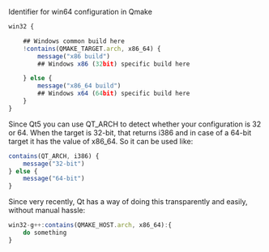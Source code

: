 Identifier for win64 configuration in Qmake

```qml
win32 {

    ## Windows common build here
    !contains(QMAKE_TARGET.arch, x86_64) {
        message("x86 build")
        ## Windows x86 (32bit) specific build here

    } else {
        message("x86_64 build")
        ## Windows x64 (64bit) specific build here
    }
}
```
Since Qt5 you can use QT_ARCH to detect whether your configuration is 32 or 64. When the target is 32-bit, that returns i386 and in case of a 64-bit target it has the value of x86_64. So it can be used like:
```qml
contains(QT_ARCH, i386) {
    message("32-bit")
} else {
    message("64-bit")
}

```

Since very recently, Qt has a way of doing this transparently and easily, without manual hassle:
```qml
win32-g++:contains(QMAKE_HOST.arch, x86_64):{
    do something
}
```